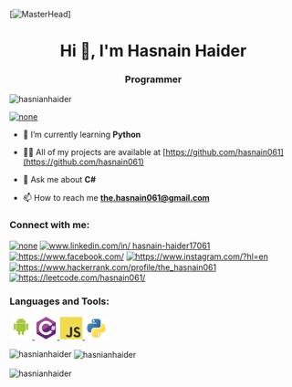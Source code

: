 [![MasterHead](https://cdn.dribbble.com/users/1162077/screenshots/3848914/programmer.gif)]
<h1 align="center">Hi 👋, I'm Hasnain Haider</h1>
<h3 align="center">Programmer</h3>
<p align="left"> <img src="https://komarev.com/ghpvc/?username=hasnianhaider&label=Profile%20views&color=0e75b6&style=flat" alt="hasnianhaider" /> </p>

<p align="left"> <a href="https://twitter.com/none" target="blank"><img src="https://img.shields.io/twitter/follow/none?logo=twitter&style=for-the-badge" alt="none" /></a> </p>

- 🌱 I’m currently learning **Python**

- 👨‍💻 All of my projects are available at [https://github.com/hasnain061](https://github.com/hasnain061)

- 💬 Ask me about **C#**

- 📫 How to reach me **the.hasnain061@gmail.com**

<h3 align="left">Connect with me:</h3>
<p align="left">
<a href="https://twitter.com/none" target="blank"><img align="center" src="https://raw.githubusercontent.com/rahuldkjain/github-profile-readme-generator/master/src/images/icons/Social/twitter.svg" alt="none" height="30" width="40" /></a>
<a href="https://linkedin.com/in/www.linkedin.com/in/ hasnain-haider17061" target="blank"><img align="center" src="https://raw.githubusercontent.com/rahuldkjain/github-profile-readme-generator/master/src/images/icons/Social/linked-in-alt.svg" alt="www.linkedin.com/in/ hasnain-haider17061" height="30" width="40" /></a>
<a href="https://fb.com/https://www.facebook.com/" target="blank"><img align="center" src="https://raw.githubusercontent.com/rahuldkjain/github-profile-readme-generator/master/src/images/icons/Social/facebook.svg" alt="https://www.facebook.com/" height="30" width="40" /></a>
<a href="https://instagram.com/https://www.instagram.com/?hl=en" target="blank"><img align="center" src="https://raw.githubusercontent.com/rahuldkjain/github-profile-readme-generator/master/src/images/icons/Social/instagram.svg" alt="https://www.instagram.com/?hl=en" height="30" width="40" /></a>
<a href="https://www.hackerrank.com/https://www.hackerrank.com/profile/the_hasnain061" target="blank"><img align="center" src="https://raw.githubusercontent.com/rahuldkjain/github-profile-readme-generator/master/src/images/icons/Social/hackerrank.svg" alt="https://www.hackerrank.com/profile/the_hasnain061" height="30" width="40" /></a>
<a href="https://www.leetcode.com/https://leetcode.com/hasnain061/" target="blank"><img align="center" src="https://raw.githubusercontent.com/rahuldkjain/github-profile-readme-generator/master/src/images/icons/Social/leet-code.svg" alt="https://leetcode.com/hasnain061/" height="30" width="40" /></a>
</p>

<h3 align="left">Languages and Tools:</h3>
<p align="left"> <a href="https://developer.android.com" target="_blank" rel="noreferrer"> <img src="https://raw.githubusercontent.com/devicons/devicon/master/icons/android/android-original-wordmark.svg" alt="android" width="40" height="40"/> </a> <a href="https://www.w3schools.com/cs/" target="_blank" rel="noreferrer"> <img src="https://raw.githubusercontent.com/devicons/devicon/master/icons/csharp/csharp-original.svg" alt="csharp" width="40" height="40"/> </a> <a href="https://developer.mozilla.org/en-US/docs/Web/JavaScript" target="_blank" rel="noreferrer"> <img src="https://raw.githubusercontent.com/devicons/devicon/master/icons/javascript/javascript-original.svg" alt="javascript" width="40" height="40"/> </a> <a href="https://www.python.org" target="_blank" rel="noreferrer"> <img src="https://raw.githubusercontent.com/devicons/devicon/master/icons/python/python-original.svg" alt="python" width="40" height="40"/> </a> </p>

<p><img align="left" src="https://github-readme-stats.vercel.app/api/top-langs?username=hasnianhaider&show_icons=true&locale=en&layout=compact" alt="hasnianhaider" /></p>

<p>&nbsp;<img align="center" src="https://github-readme-stats.vercel.app/api?username=hasnianhaider&show_icons=true&locale=en" alt="hasnianhaider" /></p>

<p><img align="center" src="https://github-readme-streak-stats.herokuapp.com/?user=hasnianhaider&" alt="hasnianhaider" /></p>
